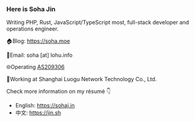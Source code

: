 ### Here is Soha Jin

Writing PHP, Rust, JavaScript/TypeScript most, full-stack developer and operations engineer.

🏠Blog: https://soha.moe

📧Email: soha [at] lohu.info

🌐Operating [AS209306](https://bgp.he.net/AS209306)

💼Working at Shanghai Luogu Network Technology Co., Ltd.

Check more information on my résumé 👇
  - English: https://sohaj.in
  - 中文: https://jin.sh
